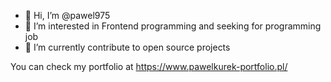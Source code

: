 - 👋 Hi, I’m @pawel975
- 👀 I’m interested in Frontend programming and seeking for programming job
- 🌱 I’m currently contribute to open source projects

You can check my portfolio at https://www.pawelkurek-portfolio.pl/

<!---
pawel975/pawel975 is a ✨ special ✨ repository because its `README.md` (this file) appears on your GitHub profile.
You can click the Preview link to take a look at your changes.
--->
